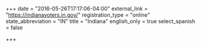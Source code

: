 +++
date = "2016-05-26T17:17:06-04:00"
external_link = "https://indianavoters.in.gov/"
registration_type = "online"
state_abbreviation = "IN"
title = "Indiana"
english_only = true
select_spanish = false

+++
